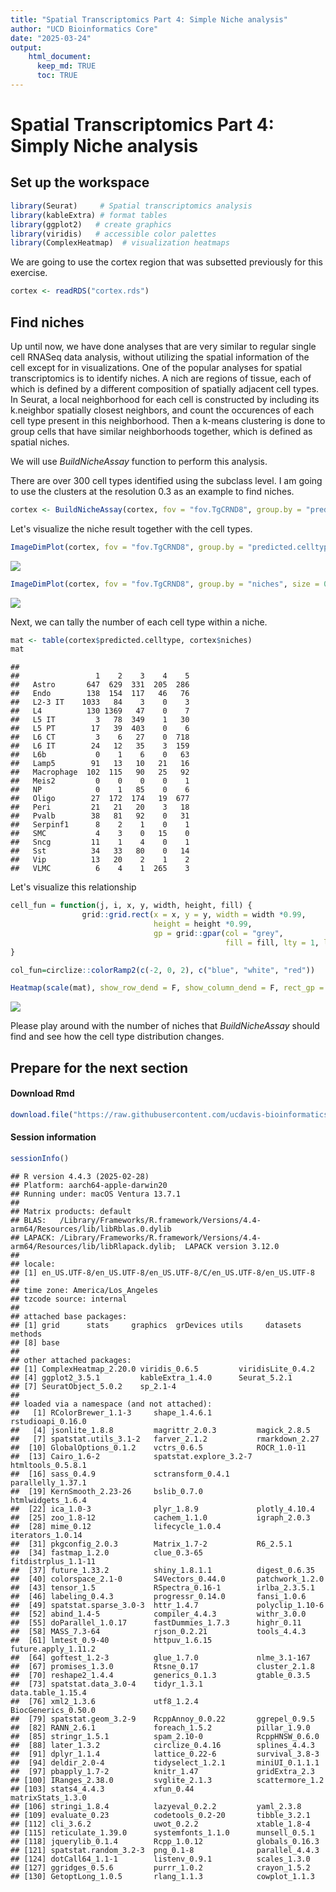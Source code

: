 ```yaml
---
title: "Spatial Transcriptomics Part 4: Simple Niche analysis"
author: "UCD Bioinformatics Core"
date: "2025-03-24"
output:
    html_document:
      keep_md: TRUE
      toc: TRUE
---
```


# Spatial Transcriptomics Part 4: Simply Niche analysis



## Set up the workspace



``` r
library(Seurat)     # Spatial transcriptomics analysis
library(kableExtra) # format tables
library(ggplot2)   # create graphics
library(viridis)   # accessible color palettes
library(ComplexHeatmap)  # visualization heatmaps
```

We are going to use the cortex region that was subsetted previously for this exercise.



``` r
cortex <- readRDS("cortex.rds")
```

## Find niches

Up until now, we have done analyses that are very similar to regular single cell RNASeq data analysis, without utilizing the spatial information of the cell except for in visualizations. One of the popular analyses for spatial transcriptomics is to identify niches. A nich are regions of tissue, each of which is defined by a different composition of spatially adjacent cell types. In Seurat, a local neighborhood for each cell is constructed by including its k.neighbor spatially closest neighbors, and count the occurences of each cell type present in this neighborhood. Then a k-means clustering is done to group cells that have similar neighborhoods together, which is defined as spatial niches.

We will use _BuildNicheAssay_ function to perform this analysis.

There are over 300 cell types identified using the subclass level. I am going to use the clusters at the resolution 0.3 as an example to find niches.


``` r
cortex <- BuildNicheAssay(cortex, fov = "fov.TgCRND8", group.by = "predicted.celltype", niches.k = 5, neighbors.k = 30)
```

Let's visualize the niche result together with the cell types.


``` r
ImageDimPlot(cortex, fov = "fov.TgCRND8", group.by = "predicted.celltype", size = 0.75, dark.background = F)
```

![](04-Simple_Niche_files/figure-html/unnamed-chunk-2-1.png)<!-- -->

``` r
ImageDimPlot(cortex, fov = "fov.TgCRND8", group.by = "niches", size = 0.75, dark.background = F)
```

![](04-Simple_Niche_files/figure-html/unnamed-chunk-2-2.png)<!-- -->

Next, we can tally the number of each cell type within a niche.


``` r
mat <- table(cortex$predicted.celltype, cortex$niches)
mat
```

```
##             
##                 1    2    3    4    5
##   Astro       647  629  331  205  286
##   Endo        138  154  117   46   76
##   L2-3 IT    1033   84    3    0    3
##   L4          130 1369   47    0    7
##   L5 IT         3   78  349    1   30
##   L5 PT        17   39  403    0    6
##   L6 CT         3    6   27    0  718
##   L6 IT        24   12   35    3  159
##   L6b           0    1    6    0   63
##   Lamp5        91   13   10   21   16
##   Macrophage  102  115   90   25   92
##   Meis2         0    0    0    0    1
##   NP            0    1   85    0    6
##   Oligo        27  172  174   19  677
##   Peri         21   21   20    3   18
##   Pvalb        38   81   92    0   31
##   Serpinf1      8    2    1    0    1
##   SMC           4    3    0   15    0
##   Sncg         11    1    4    0    1
##   Sst          34   33   80    0   14
##   Vip          13   20    2    1    2
##   VLMC          6    4    1  265    3
```

Let's visualize this relationship


``` r
cell_fun = function(j, i, x, y, width, height, fill) {
                grid::grid.rect(x = x, y = y, width = width *0.99, 
                                height = height *0.99,
                                gp = grid::gpar(col = "grey", 
                                                fill = fill, lty = 1, lwd = 0.5))
}

col_fun=circlize::colorRamp2(c(-2, 0, 2), c("blue", "white", "red"))

Heatmap(scale(mat), show_row_dend = F, show_column_dend = F, rect_gp = grid::gpar(type = "none"), cell_fun = cell_fun, col = col_fun, column_names_rot = 90)
```

![](04-Simple_Niche_files/figure-html/unnamed-chunk-4-1.png)<!-- -->

Please play around with the number of niches that _BuildNicheAssay_ should find and see how the cell type distribution changes.

## Prepare for the next section


#### Download Rmd

``` r
download.file("https://raw.githubusercontent.com/ucdavis-bioinformatics-training/2025-March-Spatial-Transcriptomics/main/data_analysis/05-NicheDE.Rmd", "05-NicheDE.Rmd")
```

#### Session information

``` r
sessionInfo()
```

```
## R version 4.4.3 (2025-02-28)
## Platform: aarch64-apple-darwin20
## Running under: macOS Ventura 13.7.1
## 
## Matrix products: default
## BLAS:   /Library/Frameworks/R.framework/Versions/4.4-arm64/Resources/lib/libRblas.0.dylib 
## LAPACK: /Library/Frameworks/R.framework/Versions/4.4-arm64/Resources/lib/libRlapack.dylib;  LAPACK version 3.12.0
## 
## locale:
## [1] en_US.UTF-8/en_US.UTF-8/en_US.UTF-8/C/en_US.UTF-8/en_US.UTF-8
## 
## time zone: America/Los_Angeles
## tzcode source: internal
## 
## attached base packages:
## [1] grid      stats     graphics  grDevices utils     datasets  methods  
## [8] base     
## 
## other attached packages:
## [1] ComplexHeatmap_2.20.0 viridis_0.6.5         viridisLite_0.4.2    
## [4] ggplot2_3.5.1         kableExtra_1.4.0      Seurat_5.2.1         
## [7] SeuratObject_5.0.2    sp_2.1-4             
## 
## loaded via a namespace (and not attached):
##   [1] RColorBrewer_1.1-3     shape_1.4.6.1          rstudioapi_0.16.0     
##   [4] jsonlite_1.8.8         magrittr_2.0.3         magick_2.8.5          
##   [7] spatstat.utils_3.1-2   farver_2.1.2           rmarkdown_2.27        
##  [10] GlobalOptions_0.1.2    vctrs_0.6.5            ROCR_1.0-11           
##  [13] Cairo_1.6-2            spatstat.explore_3.2-7 htmltools_0.5.8.1     
##  [16] sass_0.4.9             sctransform_0.4.1      parallelly_1.37.1     
##  [19] KernSmooth_2.23-26     bslib_0.7.0            htmlwidgets_1.6.4     
##  [22] ica_1.0-3              plyr_1.8.9             plotly_4.10.4         
##  [25] zoo_1.8-12             cachem_1.1.0           igraph_2.0.3          
##  [28] mime_0.12              lifecycle_1.0.4        iterators_1.0.14      
##  [31] pkgconfig_2.0.3        Matrix_1.7-2           R6_2.5.1              
##  [34] fastmap_1.2.0          clue_0.3-65            fitdistrplus_1.1-11   
##  [37] future_1.33.2          shiny_1.8.1.1          digest_0.6.35         
##  [40] colorspace_2.1-0       S4Vectors_0.44.0       patchwork_1.2.0       
##  [43] tensor_1.5             RSpectra_0.16-1        irlba_2.3.5.1         
##  [46] labeling_0.4.3         progressr_0.14.0       fansi_1.0.6           
##  [49] spatstat.sparse_3.0-3  httr_1.4.7             polyclip_1.10-6       
##  [52] abind_1.4-5            compiler_4.4.3         withr_3.0.0           
##  [55] doParallel_1.0.17      fastDummies_1.7.3      highr_0.11            
##  [58] MASS_7.3-64            rjson_0.2.21           tools_4.4.3           
##  [61] lmtest_0.9-40          httpuv_1.6.15          future.apply_1.11.2   
##  [64] goftest_1.2-3          glue_1.7.0             nlme_3.1-167          
##  [67] promises_1.3.0         Rtsne_0.17             cluster_2.1.8         
##  [70] reshape2_1.4.4         generics_0.1.3         gtable_0.3.5          
##  [73] spatstat.data_3.0-4    tidyr_1.3.1            data.table_1.15.4     
##  [76] xml2_1.3.6             utf8_1.2.4             BiocGenerics_0.50.0   
##  [79] spatstat.geom_3.2-9    RcppAnnoy_0.0.22       ggrepel_0.9.5         
##  [82] RANN_2.6.1             foreach_1.5.2          pillar_1.9.0          
##  [85] stringr_1.5.1          spam_2.10-0            RcppHNSW_0.6.0        
##  [88] later_1.3.2            circlize_0.4.16        splines_4.4.3         
##  [91] dplyr_1.1.4            lattice_0.22-6         survival_3.8-3        
##  [94] deldir_2.0-4           tidyselect_1.2.1       miniUI_0.1.1.1        
##  [97] pbapply_1.7-2          knitr_1.47             gridExtra_2.3         
## [100] IRanges_2.38.0         svglite_2.1.3          scattermore_1.2       
## [103] stats4_4.4.3           xfun_0.44              matrixStats_1.3.0     
## [106] stringi_1.8.4          lazyeval_0.2.2         yaml_2.3.8            
## [109] evaluate_0.23          codetools_0.2-20       tibble_3.2.1          
## [112] cli_3.6.2              uwot_0.2.2             xtable_1.8-4          
## [115] reticulate_1.39.0      systemfonts_1.1.0      munsell_0.5.1         
## [118] jquerylib_0.1.4        Rcpp_1.0.12            globals_0.16.3        
## [121] spatstat.random_3.2-3  png_0.1-8              parallel_4.4.3        
## [124] dotCall64_1.1-1        listenv_0.9.1          scales_1.3.0          
## [127] ggridges_0.5.6         purrr_1.0.2            crayon_1.5.2          
## [130] GetoptLong_1.0.5       rlang_1.1.3            cowplot_1.1.3
```
